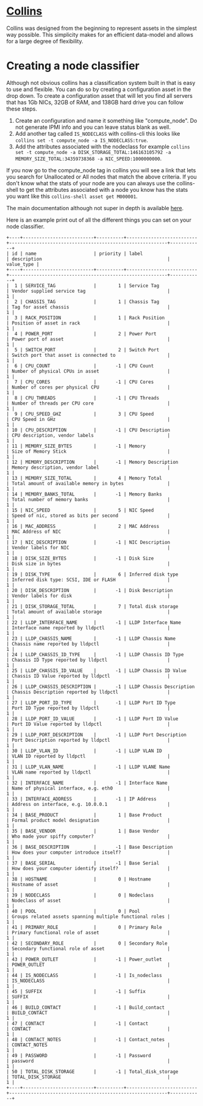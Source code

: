 [Collins](http://tumblr.github.io/collins/)
=======

Collins was designed from the beginning to represent assets in the simplest way possible. This simplicity makes for 
an efficient data-model and allows for a large degree of flexibility.

# Creating a node classifier

Although not obvious collins has a classification system built in that is easy to use and flexible. You can do so by
creating a configuration asset in the drop down. To create a configuration asset that will let you find all servers
that has 1Gb NICs, 32GB of RAM, and 138GB hard drive you can follow these steps.

1. Create an configuration and name it something like "compute_node". Do not generate IPMI info and you can leave status blank as well.
2. Add another tag called `IS_NODECLASS` with collins-cli this looks like `collins set -t compute_node -a IS_NODECLASS:true`.
3. Add the attributes associated with the nodeclass for example `collins set -t compute_node -a DISK_STORAGE_TOTAL:146163105792 -a MEMORY_SIZE_TOTAL:34359738368 -a NIC_SPEED:1000000000`.

If you now go to the compute_node tag in collins you will see a link that lets you search for Unallocated or All nodes 
that match the above criteria. If you don't know what the stats of your node are you can always use the collins-shell
to get the attributes associated with a node you know has the stats you want like this `collins-shell asset get M000001`.

The main documentation although not super in depth is available [here](http://tumblr.github.io/collins/configuration.html#node%20classifier).

Here is an example print out of all the different things you can set on your node classifier.

```
+----+--------------------------+----------+--------------------------+----------------------------------------------------------+------------+
| id | name                     | priority | label                    | description                                              | value_type |
+----+--------------------------+----------+--------------------------+----------------------------------------------------------+------------+
|  1 | SERVICE_TAG              |        1 | Service Tag              | Vendor supplied service tag                              |          1 |
|  2 | CHASSIS_TAG              |        1 | Chassis Tag              | Tag for asset chassis                                    |          1 |
|  3 | RACK_POSITION            |        1 | Rack Position            | Position of asset in rack                                |          1 |
|  4 | POWER_PORT               |        2 | Power Port               | Power port of asset                                      |          1 |
|  5 | SWITCH_PORT              |        2 | Switch Port              | Switch port that asset is connected to                   |          1 |
|  6 | CPU_COUNT                |       -1 | CPU Count                | Number of physical CPUs in asset                         |          1 |
|  7 | CPU_CORES                |       -1 | CPU Cores                | Number of cores per physical CPU                         |          1 |
|  8 | CPU_THREADS              |       -1 | CPU Threads              | Number of threads per CPU core                           |          1 |
|  9 | CPU_SPEED_GHZ            |        3 | CPU Speed                | CPU Speed in GHz                                         |          1 |
| 10 | CPU_DESCRIPTION          |       -1 | CPU Description          | CPU description, vendor labels                           |          1 |
| 11 | MEMORY_SIZE_BYTES        |       -1 | Memory                   | Size of Memory Stick                                     |          1 |
| 12 | MEMORY_DESCRIPTION       |       -1 | Memory Description       | Memory description, vendor label                         |          1 |
| 13 | MEMORY_SIZE_TOTAL        |        4 | Memory Total             | Total amount of available memory in bytes                |          1 |
| 14 | MEMORY_BANKS_TOTAL       |       -1 | Memory Banks             | Total number of memory banks                             |          1 |
| 15 | NIC_SPEED                |        5 | NIC Speed                | Speed of nic, stored as bits per second                  |          1 |
| 16 | MAC_ADDRESS              |        2 | MAC Address              | MAC Address of NIC                                       |          1 |
| 17 | NIC_DESCRIPTION          |       -1 | NIC Description          | Vendor labels for NIC                                    |          1 |
| 18 | DISK_SIZE_BYTES          |       -1 | Disk Size                | Disk size in bytes                                       |          1 |
| 19 | DISK_TYPE                |        6 | Inferred disk type       | Inferred disk type: SCSI, IDE or FLASH                   |          1 |
| 20 | DISK_DESCRIPTION         |       -1 | Disk Description         | Vendor labels for disk                                   |          1 |
| 21 | DISK_STORAGE_TOTAL       |        7 | Total disk storage       | Total amount of available storage                        |          1 |
| 22 | LLDP_INTERFACE_NAME      |       -1 | LLDP Interface Name      | Interface name reported by lldpctl                       |          1 |
| 23 | LLDP_CHASSIS_NAME        |       -1 | LLDP Chassis Name        | Chassis name reported by lldpctl                         |          1 |
| 24 | LLDP_CHASSIS_ID_TYPE     |       -1 | LLDP Chassis ID Type     | Chassis ID Type reported by lldpctl                      |          1 |
| 25 | LLDP_CHASSIS_ID_VALUE    |       -1 | LLDP Chassis ID Value    | Chassis ID Value reported by lldpctl                     |          1 |
| 26 | LLDP_CHASSIS_DESCRIPTION |       -1 | LLDP Chassis Description | Chassis Description reported by lldpctl                  |          1 |
| 27 | LLDP_PORT_ID_TYPE        |       -1 | LLDP Port ID Type        | Port ID Type reported by lldpctl                         |          1 |
| 28 | LLDP_PORT_ID_VALUE       |       -1 | LLDP Port ID Value       | Port ID Value reported by lldpctl                        |          1 |
| 29 | LLDP_PORT_DESCRIPTION    |       -1 | LLDP Port Description    | Port Description reported by lldpctl                     |          1 |
| 30 | LLDP_VLAN_ID             |       -1 | LLDP VLAN ID             | VLAN ID reported by lldpctl                              |          1 |
| 31 | LLDP_VLAN_NAME           |       -1 | LLDP VLANE Name          | VLAN name reported by lldpctl                            |          1 |
| 32 | INTERFACE_NAME           |       -1 | Interface Name           | Name of physical interface, e.g. eth0                    |          1 |
| 33 | INTERFACE_ADDRESS        |       -1 | IP Address               | Address on interface, e.g. 10.0.0.1                      |          1 |
| 34 | BASE_PRODUCT             |        1 | Base Product             | Formal product model designation                         |          1 |
| 35 | BASE_VENDOR              |        1 | Base Vendor              | Who made your spiffy computer?                           |          1 |
| 36 | BASE_DESCRIPTION         |       -1 | Base Description         | How does your computer introduce itself?                 |          1 |
| 37 | BASE_SERIAL              |       -1 | Base Serial              | How does your computer identify itself?                  |          1 |
| 38 | HOSTNAME                 |        0 | Hostname                 | Hostname of asset                                        |          1 |
| 39 | NODECLASS                |        0 | Nodeclass                | Nodeclass of asset                                       |          1 |
| 40 | POOL                     |        0 | Pool                     | Groups related assets spanning multiple functional roles |          1 |
| 41 | PRIMARY_ROLE             |        0 | Primary Role             | Primary functional role of asset                         |          1 |
| 42 | SECONDARY_ROLE           |        0 | Secondary Role           | Secondary functional role of asset                       |          1 |
| 43 | POWER_OUTLET             |       -1 | Power_outlet             | POWER_OUTLET                                             |          1 |
| 44 | IS_NODECLASS             |       -1 | Is_nodeclass             | IS_NODECLASS                                             |          1 |
| 45 | SUFFIX                   |       -1 | Suffix                   | SUFFIX                                                   |          1 |
| 46 | BUILD_CONTACT            |       -1 | Build_contact            | BUILD_CONTACT                                            |          1 |
| 47 | CONTACT                  |       -1 | Contact                  | CONTACT                                                  |          1 |
| 48 | CONTACT_NOTES            |       -1 | Contact_notes            | CONTACT_NOTES                                            |          1 |
| 49 | PASSWORD                 |       -1 | Password                 | password                                                 |          1 |
| 50 | TOTAL_DISK_STORAGE       |       -1 | Total_disk_storage       | TOTAL_DISK_STORAGE                                       |          1 |
+----+--------------------------+----------+--------------------------+----------------------------------------------------------+------------+
```
